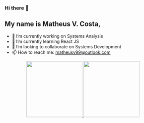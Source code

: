 ### Hi there 👋

## My name is Matheus V. Costa, 


- 🔭 I’m currently working on Systems Analysis
- 🌱 I’m currently learning React JS
- 👯 I’m looking to collaborate on Systems Development 
- 📫 How to reach me: matheusv99@outlook.com


<div align="center">
  <a href="https://github.com/MatheusVieira9">
  <img height="180em" src="https://github-readme-stats.vercel.app/api?username=matheuscosta&show_icons=true&theme=dracula&include_all_commits=true&count_private=true"/>
  <img height="180em" src="https://github-readme-stats.vercel.app/api/top-langs/?username=matheuscosta&layout=compact&langs_count=7&theme=dracula"/>
</div>
